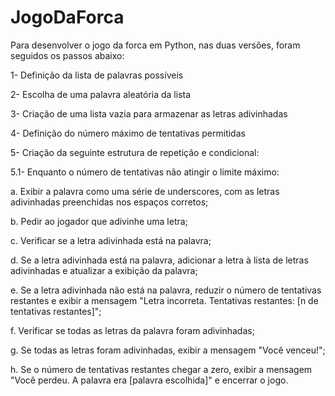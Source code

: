 # JogoDaForca
 
Para desenvolver o jogo da forca em Python, nas duas versões, foram seguidos os passos abaixo:

1- Definição da lista de palavras possíveis

2- Escolha de uma palavra aleatória da lista

3- Criação de uma lista vazia para armazenar as letras adivinhadas

4- Definição do número máximo de tentativas permitidas

5- Criação da seguinte estrutura de repetição e condicional: 

5.1- Enquanto o número de tentativas não atingir o limite máximo:

a. Exibir a palavra como uma série de underscores, com as letras adivinhadas preenchidas nos espaços corretos;

b. Pedir ao jogador que adivinhe uma letra;

c. Verificar se a letra adivinhada está na palavra;

d. Se a letra adivinhada está na palavra, adicionar a letra à lista de letras adivinhadas e atualizar a exibição da palavra;

e. Se a letra adivinhada não está na palavra, reduzir o número de tentativas restantes e exibir a mensagem "Letra incorreta. Tentativas restantes: [n de tentativas restantes]";

f. Verificar se todas as letras da palavra foram adivinhadas;

g. Se todas as letras foram adivinhadas, exibir a mensagem "Você venceu!";

h. Se o número de tentativas restantes chegar a zero, exibir a mensagem "Você perdeu. A palavra era [palavra escolhida]" e encerrar o jogo.
